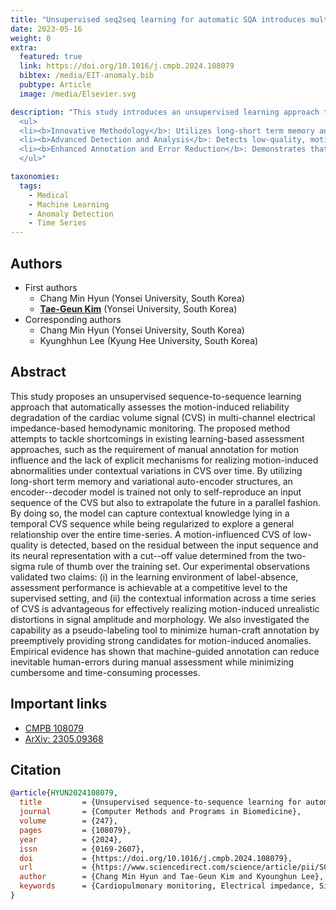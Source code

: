 ```yaml
---
title: "Unsupervised seq2seq learning for automatic SQA introduces multi-channel EIT monitoring"
date: 2023-05-16
weight: 0
extra:
  featured: true
  link: https://doi.org/10.1016/j.cmpb.2024.108079
  bibtex: /media/EIT-anomaly.bib
  pubtype: Article
  image: /media/Elsevier.svg

description: "This study introduces an unsupervised learning approach to assess motion-induced reliability degradation of cardiac volume signals (CVS) in multi-channel electrical impedance-based hemodynamic monitoring.
  <ul>
  <li><b>Innovative Methodology</b>: Utilizes long-short term memory and variational auto-encoder structures in an encoder-decoder model for self-reproducing CVS input sequences and extrapolating future sequences.</li>
  <li><b>Advanced Detection and Analysis</b>: Detects low-quality, motion-influenced CVS by comparing input sequences with their neural representations, using a two-sigma rule for determining cutoff values.</li>
  <li><b>Enhanced Annotation and Error Reduction</b>: Demonstrates that machine-guided annotation can effectively identify motion-induced anomalies with less human error and effort, achieving competitive performance even without labeled data.</li>
  </ul>"

taxonomies:
  tags:
    - Medical
    - Machine Learning
    - Anomaly Detection
    - Time Series
---
```


## Authors

- First authors
  - Chang Min Hyun (Yonsei University, South Korea)
  - [**Tae-Geun Kim**](https://axect.github.io) (Yonsei University, South Korea)
- Corresponding authors
  - Chang Min Hyun (Yonsei University, South Korea)
  - Kyunghhun Lee (Kyung Hee University, South Korea)

## Abstract

This study proposes an unsupervised sequence-to-sequence learning approach that automatically assesses the motion-induced reliability degradation of the cardiac volume signal (CVS) in multi-channel electrical impedance-based hemodynamic monitoring. The proposed method attempts to tackle shortcomings in existing learning-based assessment approaches, such as the requirement of manual annotation for motion influence and the lack of explicit mechanisms for realizing motion-induced abnormalities under contextual variations in CVS over time. By utilizing long-short term memory and variational auto-encoder structures, an encoder--decoder model is trained not only to self-reproduce an input sequence of the CVS but also to extrapolate the future in a parallel fashion. By doing so, the model can capture contextual knowledge lying in a temporal CVS sequence while being regularized to explore a general relationship over the entire time-series. A motion-influenced CVS of low-quality is detected, based on the residual between the input sequence and its neural representation with a cut--off value determined from the two-sigma rule of thumb over the training set. Our experimental observations validated two claims: (i) in the learning environment of label-absence, assessment performance is achievable at a competitive level to the supervised setting, and (ii) the contextual information across a time series of CVS is advantageous for effectively realizing motion-induced unrealistic distortions in signal amplitude and morphology. We also investigated the capability as a pseudo-labeling tool to minimize human-craft annotation by preemptively providing strong candidates for motion-induced anomalies. Empirical evidence has shown that machine-guided annotation can reduce inevitable human-errors during manual assessment while minimizing cumbersome and time-consuming processes.

## Important links

- [CMPB 108079](https://doi.org/10.1016/j.cmpb.2024.108079)
- [ArXiv: 2305.09368](https://arxiv.org/abs/2305.09368)

## Citation

```bib
@article{HYUN2024108079,
  title         = {Unsupervised sequence-to-sequence learning for automatic signal quality assessment in multi-channel electrical impedance-based hemodynamic monitoring},
  journal       = {Computer Methods and Programs in Biomedicine},
  volume        = {247},
  pages         = {108079},
  year          = {2024},
  issn          = {0169-2607},
  doi           = {https://doi.org/10.1016/j.cmpb.2024.108079},
  url           = {https://www.sciencedirect.com/science/article/pii/S0169260724000750},
  author        = {Chang Min Hyun and Tae-Geun Kim and Kyounghun Lee},
  keywords      = {Cardiopulmonary monitoring, Electrical impedance, Signal quality assessment, Time-series anomaly detection, Unsupervised learning, Recurrent neural network, Variational auto-encoder}
}
```
